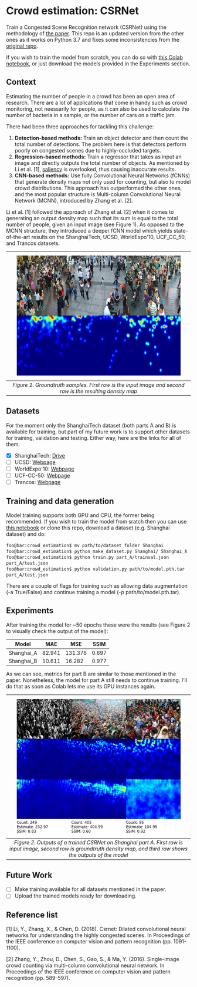 # Crowd estimation: CSRNet

Train a Congested Scene Recognition network (CSRNet) using the methodology of [the paper](https://arxiv.org/pdf/1802.10062.pdf). This repo is an updated version from the other ones as it works on Python 3.7 and fixes some inconsistencies from the [original repo](https://github.com/leeyeehoo/CSRNet-pytorch).

If you wish to train the model from scratch, you can do so with [this Colab notebook](https://colab.research.google.com/drive/1OLB5xp14I0VAJ8-SjeDyFnc58nBZyMgE#scrollTo=rJ6-XWCrx2-d), or just download the models provided in the Experiments section.

## Context

Estimating the number of people in a crowd has been an open area of research. There are a lot of applications that come in handy such as crowd monitoring, not neessarily for people, as it can also be used to calculate the number of bacteria in a sample, or the number of cars on a traffic jam.

There had been three approaches for tackling this challenge:
1. **Detection-based methods:** Train an object detector and then count the total number of detections. The problem here is that detectors perform poorly on congested scenes due to highly-occluded targets.
2. **Regression-based methods:** Train a regressor that takes as input an image and directly outputs the total number of objects. As mentioned by Li et al. [1], [saliency](https://analyticsindiamag.com/what-are-saliency-maps-in-deep-learning/) is overlooked, thus causing inaccurate results. 
3. **CNN-based methods:** Use fully Convolutional Neural Networks (fCNNs) that generate density maps not only used for counting, but also to model crowd distributions. This approach has outperformed the other ones, and the most popular structure is Multi-column Convolutional Neural Network (MCNN), introduced by Zhang et al. [2].

Li et al. [1] followed the approach of Zhang et al. [2] when it comes to generating an output density map such that its sum is equal to the total number of people, given an input image (see Figure 1). As opposed to the MCNN structure, they introduced a deeper fCNN model which yields state-of-the-art results on the ShanghaiTech, UCSD, WorldExpo'10, UCF_CC_50, and Trancos datasets.

| ![Density map](images/density_maps.png) |
| :--: |
| *Figure 1. Groundtruth samples. First row is the input image and second row is the resulting density map* |

## Datasets
For the moment only the ShanghaiTech dataset (both parts A and B) is available for training, but part of my future work is to support other datasets for training, validation and testing. Either way, here are the links for all of them.

- [x] ShanghaiTech: [Drive](https://drive.google.com/file/d/16dhJn7k4FWVwByRsQAEpl9lwjuV03jVI/view)
- [ ] UCSD: [Webpage](http://www.svcl.ucsd.edu/projects/peoplecnt/)
- [ ] WorldExpo'10: [Webpage](http://www.ee.cuhk.edu.hk/~xgwang/expo.html)
- [ ] UCF-CC-50: [Webpage](https://www.crcv.ucf.edu/data/ucf-cc-50/)
- [ ] Trancos: [Webpage](http://agamenon.tsc.uah.es/Personales/rlopez/data/trancos/)

## Training and data generation
Model training supports both GPU and CPU, the former being recommended. If you wish to train the model from sratch then you can use [this notebook](https://colab.research.google.com/drive/1OLB5xp14I0VAJ8-SjeDyFnc58nBZyMgE#scrollTo=e1Mg8BGZLEZo) or clone this repo, download a dataset (e.g. Shanghai dataset) and do:
```console
foo@bar:crowd_estimation$ mv path/to/dataset_folder Shanghai
foo@bar:crowd_estimation$ python make_dataset.py Shanghai/ Shanghai_A
foo@bar:crowd_estimation$ python train.py part_A/trainval.json part_A/test.json
foo@bar:crowd_estimation$ python validation.py path/to/model.pth.tar part_A/test.json
```
There are a couple of flags for training such as allowing data augmentation (-a True/False) and continue training a model (-p path/to/model.pth.tar).

## Experiments
After training the model for ~50 epochs these were the results (see Figure 2 to visually check the output of the model):

| Model | MAE | MSE | SSIM |
| ----- | --- | --- | ---- |
| Shanghai_A | 82.941 | 131.376 | 0.697 |
| Shanghai_B | 10.611 | 16.282 | 0.977 |

As we can see, metrics for part B are similar to those mentioned in the paper. Nonetheless, the model for part A still needs to continue training. I'll do that as soon as Colab lets me use its GPU instances again.

| ![Crowd counting](images/ablation_study_A.png) |
| :--: |
| *Figure 2. Outputs of a trained CSRNet on Shanghai part A. First row is input image, second row is groundtruth density map, and third row shows the outputs of the model* |

## Future Work
- [ ] Make training available for all datasets mentioned in the paper.
- [ ] Upload the trained models ready for downloading.

## Reference list
[1] Li, Y., Zhang, X., & Chen, D. (2018). Csrnet: Dilated convolutional neural networks for understanding the highly congested scenes. In Proceedings of the IEEE conference on computer vision and pattern recognition (pp. 1091-1100).

[2] Zhang, Y., Zhou, D., Chen, S., Gao, S., & Ma, Y. (2016). Single-image crowd counting via multi-column convolutional neural network. In Proceedings of the IEEE conference on computer vision and pattern recognition (pp. 589-597).

